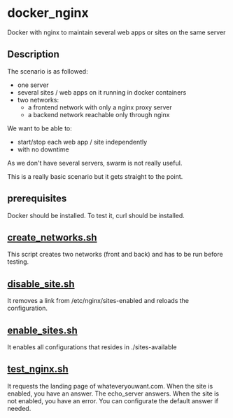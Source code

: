 # docker_nginx
Docker with nginx to maintain several web apps or sites on the same server

## Description 

The scenario is as followed:
* one server
* several sites / web apps on it running in docker containers
* two networks:
  * a frontend network with only a nginx proxy server
  * a backend network reachable only through nginx

We want to be able to:
* start/stop each web app / site independently
* with no downtime

As we don't have several servers, swarm is not really useful.

This is a really basic scenario but it gets straight to the point.

## prerequisites

Docker should be installed.
To test it, curl should be installed.

## [create_networks.sh](create_networks.sh)

This script creates two networks (front and back) and has to be run before testing.

## [disable_site.sh](disable_site.sh)

It removes a link from /etc/nginx/sites-enabled and reloads the configuration.

## [enable_sites.sh](enable_sites.sh)

It enables all configurations that resides in ./sites-available

## [test_nginx.sh](test_nginx.sh)

It requests the landing page of whateveryouwant.com. 
When the site is enabled, you have an answer. The echo_server answers.
When the site is not enabled, you have an error. You can configurate the default answer if needed.
